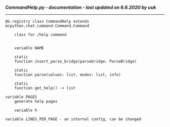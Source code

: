 ***CommandHelp.py - documentation - last updated on 6.6.2020 by uuk***
___

    @G.registry class CommandHelp extends mcpython.chat.command.Command.Command
        
        class for /help command


        variable NAME

        static
        function insert_parse_bridge(parsebridge: ParseBridge)

        static
        function parse(values: list, modes: list, info)

        static
        function get_help() -> list

    variable PAGES
        generate help pages

        variable h

    variable LINES_PER_PAGE - an internal config, can be changed